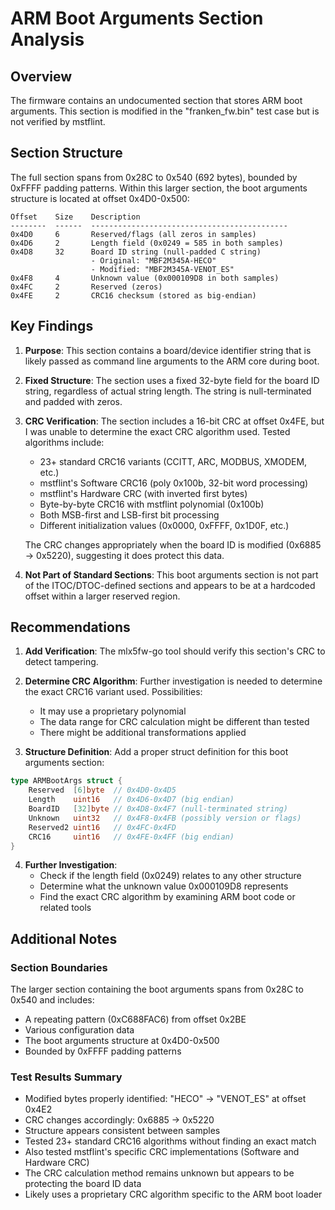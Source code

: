 # ARM Boot Arguments Section Analysis

## Overview
The firmware contains an undocumented section that stores ARM boot arguments. This section is modified in the "franken_fw.bin" test case but is not verified by mstflint.

## Section Structure

The full section spans from 0x28C to 0x540 (692 bytes), bounded by 0xFFFF padding patterns. Within this larger section, the boot arguments structure is located at offset 0x4D0-0x500:

```
Offset    Size    Description
--------  ------  --------------------------------------------
0x4D0     6       Reserved/flags (all zeros in samples)
0x4D6     2       Length field (0x0249 = 585 in both samples)
0x4D8     32      Board ID string (null-padded C string)
                  - Original: "MBF2M345A-HECO"
                  - Modified: "MBF2M345A-VENOT_ES"
0x4F8     4       Unknown value (0x000109D8 in both samples)
0x4FC     2       Reserved (zeros)
0x4FE     2       CRC16 checksum (stored as big-endian)
```

## Key Findings

1. **Purpose**: This section contains a board/device identifier string that is likely passed as command line arguments to the ARM core during boot.

2. **Fixed Structure**: The section uses a fixed 32-byte field for the board ID string, regardless of actual string length. The string is null-terminated and padded with zeros.

3. **CRC Verification**: The section includes a 16-bit CRC at offset 0x4FE, but I was unable to determine the exact CRC algorithm used. Tested algorithms include:
   - 23+ standard CRC16 variants (CCITT, ARC, MODBUS, XMODEM, etc.)
   - mstflint's Software CRC16 (poly 0x100b, 32-bit word processing)
   - mstflint's Hardware CRC (with inverted first bytes)
   - Byte-by-byte CRC16 with mstflint polynomial (0x100b)
   - Both MSB-first and LSB-first bit processing
   - Different initialization values (0x0000, 0xFFFF, 0x1D0F, etc.)
   
   The CRC changes appropriately when the board ID is modified (0x6885 → 0x5220), suggesting it does protect this data.

4. **Not Part of Standard Sections**: This boot arguments section is not part of the ITOC/DTOC-defined sections and appears to be at a hardcoded offset within a larger reserved region.

## Recommendations

1. **Add Verification**: The mlx5fw-go tool should verify this section's CRC to detect tampering.

2. **Determine CRC Algorithm**: Further investigation is needed to determine the exact CRC16 variant used. Possibilities:
   - It may use a proprietary polynomial
   - The data range for CRC calculation might be different than tested
   - There might be additional transformations applied

3. **Structure Definition**: Add a proper struct definition for this boot arguments section:

```go
type ARMBootArgs struct {
    Reserved  [6]byte  // 0x4D0-0x4D5
    Length    uint16   // 0x4D6-0x4D7 (big endian)
    BoardID   [32]byte // 0x4D8-0x4F7 (null-terminated string)
    Unknown   uint32   // 0x4F8-0x4FB (possibly version or flags)
    Reserved2 uint16   // 0x4FC-0x4FD
    CRC16     uint16   // 0x4FE-0x4FF (big endian)
}
```

4. **Further Investigation**: 
   - Check if the length field (0x0249) relates to any other structure
   - Determine what the unknown value 0x000109D8 represents
   - Find the exact CRC algorithm by examining ARM boot code or related tools

## Additional Notes

### Section Boundaries
The larger section containing the boot arguments spans from 0x28C to 0x540 and includes:
- A repeating pattern (0xC688FAC6) from offset 0x2BE
- Various configuration data
- The boot arguments structure at 0x4D0-0x500
- Bounded by 0xFFFF padding patterns

### Test Results Summary
- Modified bytes properly identified: "HECO" → "VENOT_ES" at offset 0x4E2
- CRC changes accordingly: 0x6885 → 0x5220  
- Structure appears consistent between samples
- Tested 23+ standard CRC16 algorithms without finding an exact match
- Also tested mstflint's specific CRC implementations (Software and Hardware CRC)
- The CRC calculation method remains unknown but appears to be protecting the board ID data
- Likely uses a proprietary CRC algorithm specific to the ARM boot loader